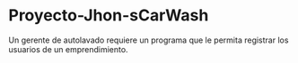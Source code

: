 # Proyecto-Jhon-sCarWash
Un gerente de autolavado requiere un programa que le permita registrar los usuarios de un emprendimiento.
